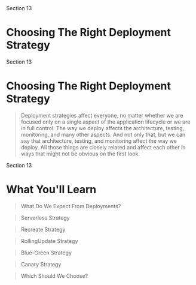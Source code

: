 <!-- .slide: data-background="linear-gradient(to bottom right, rgba(25,151,181,0.9), rgba(87,185,72,0.9)), url(../img/background/servers.jpg) center / cover" -->
<!-- .slide: class="center" -->
<div class="eyebrow">Section 13</div>

# Choosing The Right Deployment Strategy


<!-- .slide: data-background="linear-gradient(to bottom right, rgba(25,151,181,0.9), rgba(87,185,72,0.9)), url(img/jenkins-x-wide.png) center / cover" -->
<!-- .slide: class="light" -->
<div class="eyebrow">Section 13</div>

# Choosing The Right Deployment Strategy

> Deployment strategies affect everyone, no matter whether we are focused only on a single aspect of the application lifecycle or we are in full control. The way we deploy affects the architecture, testing, monitoring, and many other aspects. And not only that, but we can say that architecture, testing, and monitoring affect the way we deploy. All those things are closely related and affect each other in ways that might not be obvious on the first look.


<!-- .slide: data-background="linear-gradient(to bottom right, rgba(25,151,181,0.9), rgba(87,185,72,0.9)), url(../img/background/servers.jpg) center / cover" --><!-- .slide: class="light" -->
<div class="eyebrow">Section 13</div>

# What You'll Learn

> What Do We Expect From Deployments?

> Serverless Strategy

> Recreate Strategy

> RollingUpdate Strategy

> Blue-Green Strategy

> Canary Strategy

> Which Should We Choose?
